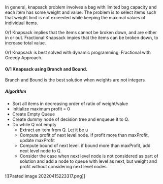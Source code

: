In general, knapsack problem involves a bag with limited bag capacity and each item has some weight and value.
The problem is to select items such that weight limit is not exceeded while keeping the maximal values of individual items.

0/1 Knapsack implies that the items cannot be broken down, and are either in or out.
Fractional Knapsack impies that the items can be broken down, to increase total value.

0/1 Knapsack is best solved with dynamic programming; Fractional with Greedy Approach.

#### 0/1 Knapsack using Branch and Bound.
Branch and Bound is the best solution when weights are not integers

##### Algorithm
* Sort all items in decreasing order of ratio of weight/value
* Initialize maximum profit = 0
* Create Empty Queue
* Create dummy node of decision tree and enqueue it to Q.
* Do while Q not empty
	* Extract an item from Q. Let it be u
	* Compute profit of next level node. If profit more than maxProfit, update maxProfit
	* Compute bound of next level. if bound more than maxProfit, add next level node to Q.
	* Consider the case when next level node is not considered as part of solution and add a node to queue with level as next, but weight and profit without considering next level nodes.

![[Pasted image 20220415223317.png]]